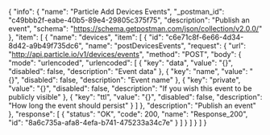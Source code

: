 {
  "info": {
    "name": "Particle Add Devices Events",
    "_postman_id": "c49bbb2f-eabe-40b5-89e4-29805c375f75",
    "description": "Publish an event",
    "schema": "https://schema.getpostman.com/json/collection/v2.0.0/"
  },
  "item": [
    {
      "name": "devices",
      "item": [
        {
          "id": "c6e71c8f-6e66-4d34-8d42-a9b49f735dc6",
          "name": "postDevicesEvents",
          "request": {
            "url": "http://api.particle.io/v1/devices/events",
            "method": "POST",
            "body": {
              "mode": "urlencoded",
              "urlencoded": [
                {
                  "key": "data",
                  "value": "{}",
                  "disabled": false,
                  "description": "Event data"
                },
                {
                  "key": "name",
                  "value": "{}",
                  "disabled": false,
                  "description": "Event name"
                },
                {
                  "key": "private",
                  "value": "{}",
                  "disabled": false,
                  "description": "If you wish this event to be publicly visible"
                },
                {
                  "key": "ttl",
                  "value": "{}",
                  "disabled": false,
                  "description": "How long the event should persist"
                }
              ]
            },
            "description": "Publish an event"
          },
          "response": [
            {
              "status": "OK",
              "code": 200,
              "name": "Response_200",
              "id": "8a6c735a-afa8-4efa-b741-475233a34c7e"
            }
          ]
        }
      ]
    }
  ]
}
